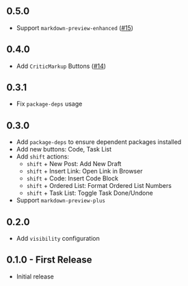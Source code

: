 ## 0.5.0

- Support `markdown-preview-enhanced` ([#15](https://github.com/zhuochun/tool-bar-md-writer/pull/15))

## 0.4.0

- Add `CriticMarkup` Buttons ([#14](https://github.com/zhuochun/tool-bar-md-writer/pull/14))

## 0.3.1

- Fix `package-deps` usage

## 0.3.0

- Add `package-deps` to ensure dependent packages installed
- Add new buttons: Code, Task List
- Add `shift` actions:
  - `shift` + New Post: Add New Draft
  - `shift` + Insert Link: Open Link in Browser
  - `shift` + Code: Insert Code Block
  - `shift` + Ordered List: Format Ordered List Numbers
  - `shift` + Task List: Toggle Task Done/Undone
- Support `markdown-preview-plus`

## 0.2.0

* Add `visibility` configuration

## 0.1.0 - First Release

* Initial release
